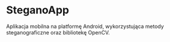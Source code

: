 # SteganoApp
Aplikacja mobilna na platformę Android, wykorzystująca metody steganograficzne oraz bibliotekę OpenCV.

